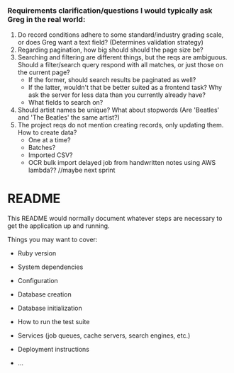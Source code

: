 ### Requirements clarification/questions I would typically ask Greg in the real world:
1. Do record conditions adhere to some standard/industry grading scale, or does Greg want a text field? (Determines validation strategy)
2. Regarding pagination, how big should should the page size be? 
3. Searching and filtering are different things, but the reqs are ambiguous. Should a filter/search query respond with all matches, or just those on the current page? 
    - If the former, should search results be paginated as well? 
    - If the latter, wouldn't that be better suited as a frontend task? Why ask the server for less data than you currently already have?
    - What fields to search on?
4. Should artist names be unique? What about stopwords (Are 'Beatles' and 'The Beatles' the same artist?)
5. The project reqs do not mention creating records, only updating them. How to create data? 
    - One at a time? 
    - Batches? 
    - Imported CSV? 
    - OCR bulk import delayed job from handwritten notes using AWS lambda?? //maybe next sprint


# README

This README would normally document whatever steps are necessary to get the
application up and running.

Things you may want to cover:

* Ruby version

* System dependencies

* Configuration

* Database creation

* Database initialization

* How to run the test suite

* Services (job queues, cache servers, search engines, etc.)

* Deployment instructions

* ...
